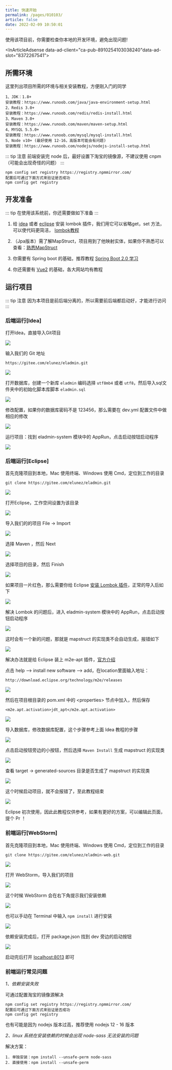 ```yaml
---
title: 快速开始
permalink: /pages/010103/
article: false
date: 2022-02-09 10:50:01
---
```


使用该项目前，你需要检查你本地的开发环境，避免出现问题!

<InArticleAdsense data-ad-client="ca-pub-8910254103038240"data-ad-slot="8372267541"></InArticleAdsense>

## 所需环境

这里列出项目所需的环境与相关安装教程，方便刚入门的同学

```
1、JDK：1.8+ 
安装教程：https://www.runoob.com/java/java-environment-setup.html
2、Redis 3.0+
安装教程：https://www.runoob.com/redis/redis-install.html
3、Maven 3.0+
安装教程：https://www.runoob.com/maven/maven-setup.html
4、MYSQL 5.5.0+
安装教程：https://www.runoob.com/mysql/mysql-install.html
5、Node v10+ (最好使用 12-16，高版本可能会有问题)
安装教程：https://www.runoob.com/nodejs/nodejs-install-setup.html
```

::: tip 注意
前端安装完 node 后，最好设置下淘宝的镜像源，不建议使用 cnpm（可能会出现奇怪的问题）
:::

```
npm config set registry https://registry.npmmirror.com/
配置后可通过下面方式来验证是否成功
npm config get registry
```
## 开发准备
::: tip
在使用该系统前，你还需要做如下准备
:::

1. 给 [idea](https://blog.csdn.net/wochunyang/article/details/81736354) 或者 [eclipse](https://blog.csdn.net/magi1201/article/details/85995987) 安装 lombok 插件，我们用它可以省略get，set 方法，可以使代码更简洁，
 [lombok教程](https://izlzl.com/archives/1147.html)

2. （Jpa版本）需了解MapStruct，项目用到了他映射实体，如果你不熟悉可以查看：[熟悉MapStruct](https://www.jianshu.com/p/3f20ca1a93b0)

3. 你需要有 Spring boot 的基础，推荐教程 [Spring Boot 2.0 学习](https://github.com/ityouknow/spring-boot-examples)

4. 你还需要有 [Vue2](https://v2.cn.vuejs.org/) 的基础，各大网站均有教程

## 运行项目

::: tip 注意
因为本项目是前后端分离的，所以需要前后端都启动好，才能进行访问
:::

### 后端运行[Idea]

打开Idea，直接导入Git项目

![](/images/2020/06/25/20200609184434.jpg)

输入我们的 Git 地址

```
https://gitee.com/elunez/eladmin.git
```

![](/images/2020/06/25/20200609184548.jpg)

打开数据库，创建一个新库 `eladmin` 编码选择 `utf8mb4` 或者 `utf8`，然后导入sql文件夹中的初始化脚本库脚本 `eladmin.sql`

![](/images/2020/06/25/20200609184722.jpg)

修改配置，如果你的数据库密码不是 123456，那么需要在 dev.yml 配置文件中做相应的修改

![](/images/2020/06/25/20200609185014.jpg)

运行项目：找到 eladmin-system 模块中的 AppRun，点击启动按钮启动程序

![](/images/2020/06/25/20200605112835.jpg)

### 后端运行[Eclipse]

首先克隆项目到本地，Mac 使用终端、Windows 使用 Cmd，定位到工作的目录

```
git clone https://gitee.com/elunez/eladmin.git
```

![](/images/2020/06/25/20200609185424.jpg)

打开Eclipse，工作空间设置为该目录

![](/images/2020/06/25/20200609185609.jpg)

导入我们的的项目 File -> Import

![](/images/2020/06/25/20200609185730.jpg)

选择 Maven ，然后 Next

![](/images/2020/06/25/20200609185818.jpg)

选择项目的目录，然后 Finish

![](/images/2020/06/25/20200609185940.jpg)

如果项目一片红色，那么需要你给 Eclipse [安装 Lombok 插件](https://www.baidu.com/s?ie=utf-8&wd=eclipse%E5%AE%89%E8%A3%85lombok%E6%8F%92%E4%BB%B6)，正常的导入后如下

![](/images/2020/06/25/20200609190325.jpg)

解决 Lombok 的问题后，进入 eladmin-system 模块中的 AppRun，点击启动按钮启动程序

![](/images/2020/06/25/20200609190602.jpg)

这时会有一个新的问题，那就是 mapstruct 的实现类不会自动生成，报错如下

![](/images/2020/06/25/20200609190817.jpg)

解决办法就是给 Eclipse 装上 m2e-apt 插件，[官方介绍](https://mapstruct.org/documentation/ide-support/)

点击 help --> install new software --> add，在location里面输入地址：

```
http://download.eclipse.org/technology/m2e/releases
```

![](/images/2020/06/25/20200609191851.jpg)

然后在项目根目录的 pom.xml 中的 &lt;properties&gt; 节点中加入，然后保存

```
<m2e.apt.activation>jdt_apt</m2e.apt.activation>
```

![](/images/2020/06/25/20200609192055.jpg)

导入数据库，修改数据库配置，这个步骤参考上面 Idea 教程的步骤

![](/images/2020/06/25/20200609192230.jpg)

点击启动按钮旁边的小按钮，然后选择 `Maven Install` 生成 mapstruct 的实现类

![](/images/2020/06/25/20200609192922.jpg)

查看 target -> generated-sources 目录是否生成了 mapstruct 的实现类

![](/images/2020/06/25/20200609193210.jpg)

这个时候启动项目，就不会报错了，至此教程结束

![](/images/2020/06/25/20200609193456.jpg)

Eclipse 初次使用，因此此教程仅供参考，如果有更好的方案，可以编辑此页面，提个 Pr ！

### 前端运行[WebStorm]

首先克隆项目到本地，Mac 使用终端、Windows 使用 Cmd，定位到工作的目录

```
git clone https://gitee.com/elunez/eladmin-web.git
```

![](/images/2020/06/25/20200609194318.jpg)

打开 WebStorm，导入我们的项目

![](/images/2020/06/25/20200609194432.jpg)

这个时候 WebStorm 会在右下角提示我们安装依赖

![](/images/2020/06/25/20200609194535.jpg)

也可以手动在 Terminal 中输入 `npm install` 进行安装

![](/images/2020/06/25/20200609194723.jpg)

依赖安装完成后，打开 package.json 找到 dev 旁边的启动按钮

![](/images/2020/06/25/20200609194958.jpg)

启动完后打开 [localhost:8013](localhost:8013) 即可

### 前端运行常见问题
*1、依赖安装失败*

可通过配置淘宝的镜像源解决
```
npm config set registry https://registry.npmmirror.com/
配置后可通过下面方式来验证是否成功
npm config get registry
```
也有可能是因为 nodejs 版本过高，推荐使用 nodejs 12 - 16 版本

*2、linux 系统在安装依赖的时候会出现 node-sass 无法安装的问题*

解决方案：
```
1. 单独安装：npm install --unsafe-perm node-sass 
2. 直接使用：npm install --unsafe-perm
```

<Vssue :title="$title" />
